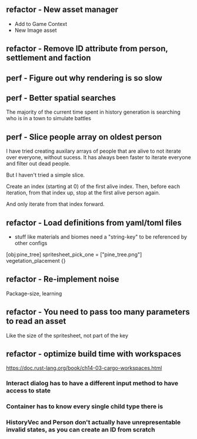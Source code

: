 ## refactor - New asset manager

- Add to Game Context
- New Image asset

## refactor - Remove ID attribute from person, settlement and faction

## perf - Figure out why rendering is so slow

## perf - Better spatial searches

The majority of the current time spent in history generation is searching who is in a town to simulate battles

## perf - Slice people array on oldest person

I have tried creating auxilary arrays of people that are alive to not iterate over everyone, without sucess. It has always been faster to iterate everyone and filter out dead people.

But I haven't tried a simple slice.

Create an index (starting at 0) of the first alive index. Then, before each iteration, from that index up, stop at the first alive person again.

And only iterate from that index forward.

## refactor - Load definitions from yaml/toml files

- stuff like materials and biomes need a "string-key" to be referenced by other configs

[obj:pine_tree]
spritesheet_pick_one = ["pine_tree.png"]
vegetation_placement {}

## refactor - Re-implement noise

Package-size, learning
## refactor - You need to pass too many parameters to read an asset

Like the size of the spritesheet, not part of the key
## refactor - optimize build time with workspaces

https://doc.rust-lang.org/book/ch14-03-cargo-workspaces.html

### Interact dialog has to have a different input method to have access to state

### Container has to know every single child type there is

### HistoryVec and Person don't actually have unrepresentable invalid states, as you can create an ID from scratch
